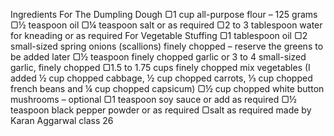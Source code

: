 Ingredients
For The Dumpling Dough
▢1 cup all-purpose flour – 125 grams
▢½ teaspoon oil
▢¼ teaspoon salt or as required
▢2 to 3 tablespoon water for kneading or as required
For Vegetable Stuffing
▢1 tablespoon oil
▢2 small-sized spring onions (scallions) finely chopped – reserve the greens to be added later
▢½ teaspoon finely chopped garlic or 3 to 4 small-sized garlic, finely chopped
▢1.5 to 1.75 cups finely chopped mix vegetables (I added ½ cup chopped cabbage, ½ cup chopped carrots, ⅓ cup chopped french beans and ¼ cup chopped capsicum)
▢½ cup chopped white button mushrooms – optional
▢1 teaspoon soy sauce or add as required
▢½ teaspoon black pepper powder or as required
▢salt as required
made by Karan Aggarwal
class 26
